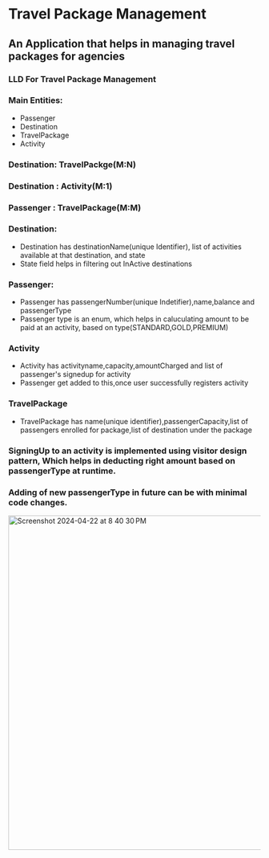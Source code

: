 # Travel Package Management
## An Application that helps in managing travel packages for agencies

### LLD For Travel Package Management
### Main Entities:
   * Passenger
   * Destination
   * TravelPackage
   * Activity

### Destination: TravelPackge(M:N)
### Destination : Activity(M:1)
### Passenger : TravelPackage(M:M)

### Destination:
 *  Destination has destinationName(unique Identifier), list of activities available at that destination, and state
 *   State field helps in filtering out InActive destinations

### Passenger:
  *  Passenger has passengerNumber(unique Indetifier),name,balance and passengerType
  *  Passenger type is an enum, which helps in caluculating amount to be paid at an activity, based on type(STANDARD,GOLD,PREMIUM)
### Activity
  * Activity has activityname,capacity,amountCharged and list of passenger's signedup for activity
  * Passenger get added to this,once user successfully registers activity
### TravelPackage
  * TravelPackage has name(unique identifier),passengerCapacity,list of passengers enrolled for package,list of destination under the package

### SigningUp to an activity is implemented using visitor design pattern, Which helps in deducting right amount based on passengerType at runtime.
### Adding of new passengerType in future can be with minimal code changes.


<img width="666" alt="Screenshot 2024-04-22 at 8 40 30 PM" src="https://github.com/rajeshmanchikanti10/TravelPackageManagement/assets/45352809/6e92e462-bec6-46bf-afc6-70769295ee38">

